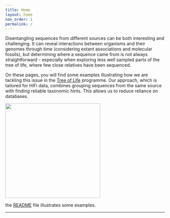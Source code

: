 ```yaml
---
title: Home
layout: home
nav_order: 1
permalink: /
---
```


Disentangling sequences from different sources can be both interesting and challenging. It can reveal interactions between organisms and their genomes through time (considering extant associations and molecular fossils), but determining where a sequence came from is not always straightforward - especially when exploring less well sampled parts of the tree of life, where few close relatives have been sequenced.

On these pages, you will find some examples illustrating how we are tackling this issue in the <a href="https://www.sanger.ac.uk/programme/tree-of-life/">Tree of Life</a> programme. Our approach, which is tailored for HiFi data, combines grouping sequences from the same source with finding reliable taxonomic hints. This allows us to reduce reliance on databases.

<img src="https://user-images.githubusercontent.com/10507101/135228070-aca877cf-d210-4e65-8805-a679158b68e2.png" width=300>

the [README] file illustrates some examples.

----

[README]: https://github.com/CobiontID/CobiontID.github.io/blob/main/README.md
